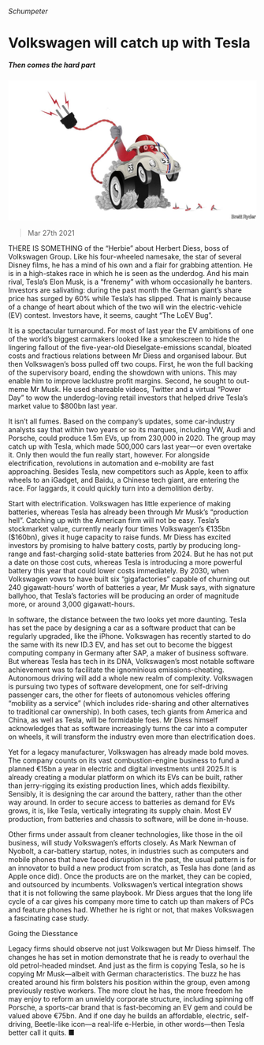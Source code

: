 ###### Schumpeter

# Volkswagen will catch up with Tesla 

##### Then comes the hard part 

![image](images/20210327_WBD000_0.jpg) 

> Mar 27th 2021 

THERE IS SOMETHING of the “Herbie” about Herbert Diess, boss of Volkswagen Group. Like his four-wheeled namesake, the star of several Disney films, he has a mind of his own and a flair for grabbing attention. He is in a high-stakes race in which he is seen as the underdog. And his main rival, Tesla’s Elon Musk, is a “frenemy” with whom occasionally he banters. Investors are salivating: during the past month the German giant’s share price has surged by 60% while Tesla’s has slipped. That is mainly because of a change of heart about which of the two will win the electric-vehicle (EV) contest. Investors have, it seems, caught “The LoEV Bug”. 

It is a spectacular turnaround. For most of last year the EV ambitions of one of the world’s biggest carmakers looked like a smokescreen to hide the lingering fallout of the five-year-old Dieselgate-emissions scandal, bloated costs and fractious relations between Mr Diess and organised labour. But then Volkswagen’s boss pulled off two coups. First, he won the full backing of the supervisory board, ending the showdown with unions. This may enable him to improve lacklustre profit margins. Second, he sought to out-meme Mr Musk. He used shareable videos, Twitter and a virtual “Power Day” to wow the underdog-loving retail investors that helped drive Tesla’s market value to $800bn last year.


It isn’t all fumes. Based on the company’s updates, some car-industry analysts say that within two years or so its marques, including VW, Audi and Porsche, could produce 1.5m EVs, up from 230,000 in 2020. The group may catch up with Tesla, which made 500,000 cars last year—or even overtake it. Only then would the fun really start, however. For alongside electrification, revolutions in automation and e-mobility are fast approaching. Besides Tesla, new competitors such as Apple, keen to affix wheels to an iGadget, and Baidu, a Chinese tech giant, are entering the race. For laggards, it could quickly turn into a demolition derby.


Start with electrification. Volkswagen has little experience of making batteries, whereas Tesla has already been through Mr Musk’s “production hell”. Catching up with the American firm will not be easy. Tesla’s stockmarket value, currently nearly four times Volkswagen’s €135bn ($160bn), gives it huge capacity to raise funds. Mr Diess has excited investors by promising to halve battery costs, partly by producing long-range and fast-charging solid-state batteries from 2024. But he has not put a date on those cost cuts, whereas Tesla is introducing a more powerful battery this year that could lower costs immediately. By 2030, when Volkswagen vows to have built six “gigafactories” capable of churning out 240 gigawatt-hours’ worth of batteries a year, Mr Musk says, with signature ballyhoo, that Tesla’s factories will be producing an order of magnitude more, or around 3,000 gigawatt-hours.

In software, the distance between the two looks yet more daunting. Tesla has set the pace by designing a car as a software product that can be regularly upgraded, like the iPhone. Volkswagen has recently started to do the same with its new ID.3 EV, and has set out to become the biggest computing company in Germany after SAP, a maker of business software. But whereas Tesla has tech in its DNA, Volkswagen’s most notable software achievement was to facilitate the ignominious emissions-cheating. Autonomous driving will add a whole new realm of complexity. Volkswagen is pursuing two types of software development, one for self-driving passenger cars, the other for fleets of autonomous vehicles offering “mobility as a service” (which includes ride-sharing and other alternatives to traditional car ownership). In both cases, tech giants from America and China, as well as Tesla, will be formidable foes. Mr Diess himself acknowledges that as software increasingly turns the car into a computer on wheels, it will transform the industry even more than electrification does.

Yet for a legacy manufacturer, Volkswagen has already made bold moves. The company counts on its vast combustion-engine business to fund a planned €15bn a year in electric and digital investments until 2025.It is already creating a modular platform on which its EVs can be built, rather than jerry-rigging its existing production lines, which adds flexibility. Sensibly, it is designing the car around the battery, rather than the other way around. In order to secure access to batteries as demand for EVs grows, it is, like Tesla, vertically integrating its supply chain. Most EV production, from batteries and chassis to software, will be done in-house.

Other firms under assault from cleaner technologies, like those in the oil business, will study Volkswagen’s efforts closely. As Mark Newman of Nyobolt, a car-battery startup, notes, in industries such as computers and mobile phones that have faced disruption in the past, the usual pattern is for an innovator to build a new product from scratch, as Tesla has done (and as Apple once did). Once the products are on the market, they can be copied, and outsourced by incumbents. Volkswagen’s vertical integration shows that it is not following the same playbook. Mr Diess argues that the long life cycle of a car gives his company more time to catch up than makers of PCs and feature phones had. Whether he is right or not, that makes Volkswagen a fascinating case study.

Going the Diesstance

Legacy firms should observe not just Volkswagen but Mr Diess himself. The changes he has set in motion demonstrate that he is ready to overhaul the old petrol-headed mindset. And just as the firm is copying Tesla, so he is copying Mr Musk—albeit with German characteristics. The buzz he has created around his firm bolsters his position within the group, even among previously restive workers. The more clout he has, the more freedom he may enjoy to reform an unwieldy corporate structure, including spinning off Porsche, a sports-car brand that is fast-becoming an EV gem and could be valued above €75bn. And if one day he builds an affordable, electric, self-driving, Beetle-like icon—a real-life e-Herbie, in other words—then Tesla better call it quits. ■

